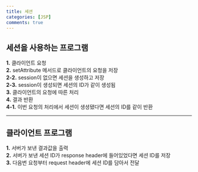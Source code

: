 ```yaml
---
title: 세션
categories: [JSP]
comments: true
---
```


<h2>세션을 사용하는 프로그램</h2>

**1.** 클라이언트 요청   
**2.** setAttribute 메서드로 클라이언트의 요청을 저장   
    **2-2.** session이 없으면 세션을 생성하고 저장   
    **2-3.** session이 생성되면 세션의 ID가 같이 생성됨   
**3.** 클라이언트의 요청에 따른 처리   
**4.** 결과 반환   
    **4-1.** 이번 요청의 처리에서 세션이 생셩됐다면 세션의 ID를 같이 반환   
    
***
<h2>클라이언트 프로그램</h2>   

**1.** 서버가 보낸 결과값을 출력   
**2.** 서버가 보낸 세션 ID가 response header에 들어있었다면 세션 ID를 저장   
**3.** 다음번 요청부터 request header에 세션 ID를 담아서 전달   
